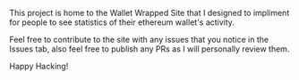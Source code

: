 This project is home to the Wallet Wrapped Site that I designed to impliment for people to see statistics of their ethereum wallet's activity.

Feel free to contribute to the site with any issues that you notice in the Issues tab, also feel free to publish any PRs as I will personally review them.

Happy Hacking!
